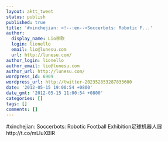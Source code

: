 ```yaml
---
layout: aktt_tweet
status: publish
published: true
title: '#xinchejian: <!--:en-->Soccerbots: Robotic F...'
author:
  display_name: Lio李欧
  login: lionello
  email: lio@lunesu.com
  url: http://lunesu.com/
author_login: lionello
author_email: lio@lunesu.com
author_url: http://lunesu.com/
wordpress_id: 6909
wordpress_url: http://twitter-202352853287833600
date: '2012-05-15 19:00:54 +0800'
date_gmt: '2012-05-15 11:00:54 +0800'
categories: []
tags: []
comments: []
---
```

<p>#xinchejian: <!--:en-->Soccerbots: Robotic Football Exhibition<!--:--><!--:zh-->足球机器人展<!--:--> http://t.co/mLIuXBlR</p>

